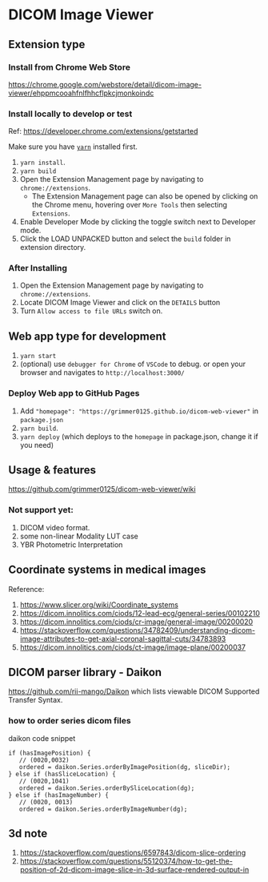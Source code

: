 # DICOM Image Viewer

## Extension type

### Install from Chrome Web Store

https://chrome.google.com/webstore/detail/dicom-image-viewer/ehppmcooahfnlfhhcflpkcjmonkoindc

### Install locally to develop or test

Ref: https://developer.chrome.com/extensions/getstarted

Make sure you have [`yarn`](https://yarnpkg.com/) installed first.

1. `yarn install`.
2. `yarn build`
3. Open the Extension Management page by navigating to `chrome://extensions`.
   - The Extension Management page can also be opened by clicking on the Chrome menu, hovering over `More Tools` then selecting `Extensions`.
4. Enable Developer Mode by clicking the toggle switch next to Developer mode.
5. Click the LOAD UNPACKED button and select the `build` folder in extension directory.

### After Installing

1. Open the Extension Management page by navigating to `chrome://extensions`.
2. Locate DICOM Image Viewer and click on the `DETAILS` button
3. Turn `Allow access to file URLs` switch on.

## Web app type for development

1. `yarn start`
2. (optional) use `debugger for Chrome` of `VSCode` to debug. or open your browser and navigates to `http://localhost:3000/`

### Deploy Web app to GitHub Pages

1. Add `"homepage": "https://grimmer0125.github.io/dicom-web-viewer"` in `package.json`
2. `yarn build`.
3. `yarn deploy` (which deploys to the `homepage` in package.json, change it if you need)

## Usage & features

https://github.com/grimmer0125/dicom-web-viewer/wiki

### Not support yet:

1. DICOM video format.
2. some non-linear Modality LUT case
3. YBR Photometric Interpretation

## Coordinate systems in medical images

Reference:

1. https://www.slicer.org/wiki/Coordinate_systems
2. https://dicom.innolitics.com/ciods/12-lead-ecg/general-series/00102210
3. https://dicom.innolitics.com/ciods/cr-image/general-image/00200020
4. https://stackoverflow.com/questions/34782409/understanding-dicom-image-attributes-to-get-axial-coronal-sagittal-cuts/34783893
5. https://dicom.innolitics.com/ciods/ct-image/image-plane/00200037

## DICOM parser library - Daikon 

https://github.com/rii-mango/Daikon which lists viewable DICOM Supported Transfer Syntax. 

### how to order series dicom files

daikon code snippet

```
if (hasImagePosition) {
   // (0020,0032)
   ordered = daikon.Series.orderByImagePosition(dg, sliceDir);
} else if (hasSliceLocation) {
   // (0020,1041)
   ordered = daikon.Series.orderBySliceLocation(dg);
} else if (hasImageNumber) {
   // (0020, 0013)
   ordered = daikon.Series.orderByImageNumber(dg);
```

## 3d note

1. https://stackoverflow.com/questions/6597843/dicom-slice-ordering
2. https://stackoverflow.com/questions/55120374/how-to-get-the-position-of-2d-dicom-image-slice-in-3d-surface-rendered-output-in
